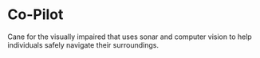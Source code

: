 # Co-Pilot
Cane for the visually impaired that uses sonar and computer vision to help individuals safely navigate their surroundings.
